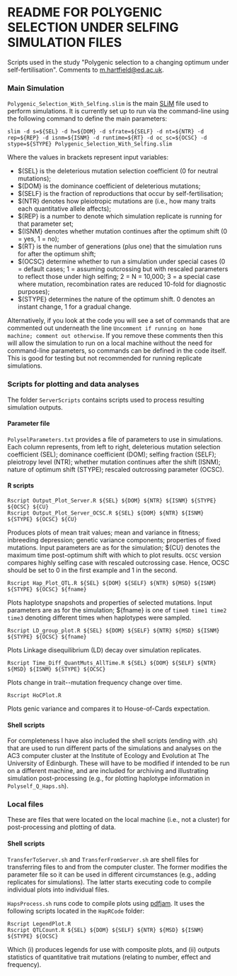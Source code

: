 # README FOR POLYGENIC SELECTION UNDER SELFING SIMULATION FILES

Scripts used in the study "Polygenic selection to a changing optimum under self-fertilisation". Comments to m.hartfield@ed.ac.uk.

### Main Simulation

`Polygenic_Selection_With_Selfing.slim` is the main [SLiM](https://messerlab.org/slim/ "SLiM") file used to perform simulations. It is currently set up to run via the command-line using the following command to define the main parameters:

`slim -d s=${SEL} -d h=${DOM} -d sfrate=${SELF} -d nt=${NTR} -d rep=${REP} -d isnm=${ISNM} -d runtime=${RT} -d oc_sc=${OCSC} -d stype=${STYPE} Polygenic_Selection_With_Selfing.slim`

Where the values in brackets represent input variables:
- $(SEL} is the deleterious mutation selection coefficient (0 for neutral mutations);
- $(DOM} is the dominance coefficient of deleterious mutations;
- $(SELF} is the fraction of reproductions that occur by self-fertilisation;
- $(NTR} denotes how pleiotropic mutations are (i.e., how many traits each quantitative allele affects);
- $(REP} is a number to denote which simulation replicate is running for that parameter set;
- $(ISNM} denotes whether mutation continues after the optimum shift (0 = yes, 1 = no);
- $(RT} is the number of generations (plus one) that the simulation runs for after the optimum shift;
- $(OCSC} determine whether to run a simulation under special cases (0 = default cases; 1 = assuming outcrossing but with rescaled parameters to reflect those under high selfing; 2 =  N = 10,000; 3  = a special case where mutation, recombination rates are reduced 10-fold for diagnostic purposes);
- $(STYPE} determines the nature of the optimum shift. 0 denotes an instant change, 1 for a gradual change.

Alternatively, if you look at the code you will see a set of commands that are commented out underneath the line `Uncomment if running on home machine; comment out otherwise`. If you remove these comments then this will allow the simulation to run on a local machine without the need for command-line parameters, so commands can be defined in the code itself. This is good for testing but not recommended for running replicate simulations.

### Scripts for plotting and data analyses

The folder `ServerScripts` contains scripts used to process resulting simulation outputs.

#### Parameter file

`PolyselParameters.txt` provides a file of parameters to use in simulations. Each column represents, from left to right, deleterious mutation selection coefficient (SEL); dominance coefficient (DOM); selfing fraction (SELF); pleiotropy level (NTR); whether mutation continues after the shift (ISNM); nature of optimum shift (STYPE); rescaled outcrossing parameter (OCSC).

#### R scripts

`Rscript Output_Plot_Server.R ${SEL} ${DOM} ${NTR} ${ISNM} ${STYPE} ${OCSC} ${CU}`  
`Rscript Output_Plot_Server_OCSC.R ${SEL} ${DOM} ${NTR} ${ISNM} ${STYPE} ${OCSC} ${CU}`  

Produces plots of mean trait values; mean and variance in fitness; inbreeding depression; genetic variance components; properties of fixed mutations. Input parameters are as for the simulation; ${CU} denotes the maximum time post-optimum shift with which to plot results. `OCSC` version compares highly selfing case with rescaled outcrossing case. Hence, OCSC should be set to 0 in the first example and 1 in the second.

`Rscript Hap_Plot_QTL.R ${SEL} ${DOM} ${SELF} ${NTR} ${MSD} ${ISNM} ${STYPE} ${OCSC} ${fname}`

Plots haplotype snapshots and properties of selected mutations. Input parameters are as for the simulation; ${fname} is one of `time0 time1 time2 time3` denoting different times when haplotypes were sampled.

`Rscript LD_group_plot.R ${SEL} ${DOM} ${SELF} ${NTR} ${MSD} ${ISNM} ${STYPE} ${OCSC} ${fname}`  

Plots Linkage disequilibrium (LD) decay over simulation replicates.

`Rscript Time_Diff_QuantMuts_AllTime.R ${SEL} ${DOM} ${SELF} ${NTR} ${MSD} ${ISNM} ${STYPE} ${OCSC}`

Plots change in trait--mutation frequency change over time.

`Rscript HoCPlot.R`

Plots genic variance and compares it to House-of-Cards expectation.

#### Shell scripts

For completeness I have also included the shell scripts (ending with .sh) that are used to run different parts of the simulations and analyses on the AC3 computer cluster at the Institute of Ecology and Evolution at The University of Edinburgh. These will have to be modified if intended to be run on a different machine, and are included for archiving and illustrating simulation post-processing (e.g., for plotting haplotype information in `Polyself_Q_Haps.sh`).

### Local files

These are files that were located on the local machine (i.e., not a cluster) for post-processing and plotting of data.

#### Shell scripts

`TransferToServer.sh` and `TransferFromServer.sh` are shell files for transferring files to and from the computer cluster. The former modifies the parameter file so it can be used in different circumstances (e.g., adding replicates for simulations). The latter starts executing code to compile individual plots into individual files.

`HapsProcess.sh` runs code to compile plots using [pdfjam](https://github.com/rrthomas/pdfjam "pdfjam"). It uses the following scripts located in the `HapRCode` folder:

`Rscript LegendPlot.R`  
`Rscript QTLCount.R ${SEL} ${DOM} ${SELF} ${NTR} ${MSD} ${ISNM} ${STYPE} ${OCSC}`  

Which (i) produces legends for use with composite plots, and (ii) outputs statistics of quantitative trait mutations (relating to number, effect and frequency).
